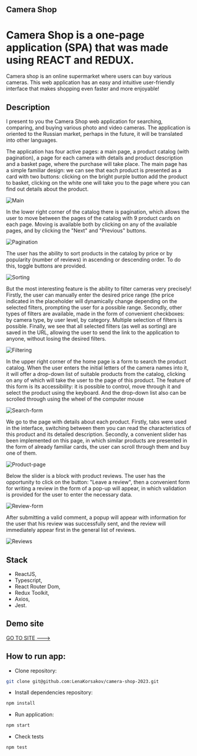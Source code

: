 ## Camera Shop
# Camera Shop is a one-page application (SPA) that was made using REACT and REDUX.
Camera shop is an online supermarket where users can buy various cameras.
This web application has an easy and intuitive user-friendly interface that makes shopping even faster and more enjoyable!
## Description
I present to you the Camera Shop web application for searching, comparing, and buying various photo and video cameras.
The application is oriented to the Russian market, perhaps in the future, it will be translated into other languages.

The application has four active pages: a main page, a product catalog (with pagination), a page for each camera with details and product description and a basket page, where the purchase will take place. 
The main page has a simple familiar design: we can see that each product is presented as a card with two buttons: clicking on the bright purple button add the product to basket, clicking on the white one will take you to the page where you can find out details about the product.

![Main](https://github.com/LenaKorsakov/camera-shop-2023/blob/main/project/screenshots/main.png)

In the lower right corner of the catalog there is pagination, which allows the user to move between the pages of the catalog with 9 product cards on each page. Moving is available both by clicking on any of the available pages, and by clicking the "Next" and "Previous" buttons.

![Pagination](https://github.com/LenaKorsakov/camera-shop-2023/blob/main/project/screenshots/pagination.png)

The user has the ability to sort products in the catalog by price or by popularity (number of reviews) in ascending or descending order.
To do this, toggle buttons are provided.

![Sorting](https://github.com/LenaKorsakov/camera-shop-2023/blob/main/project/screenshots/sorting.png)

But the most interesting feature is the ability to filter cameras very precisely!
Firstly, the user can manually enter the desired price range (the price indicated in the placeholder will dynamically change depending on the selected filters, prompting the user for a possible range.
Secondly, other types of filters are available, made in the form of convenient checkboxes: by camera type, by user level, by category. Multiple selection of filters is possible.
Finally, we see that all selected filters (as well as sorting) are saved in the URL, allowing the user to send the link to the application to anyone, without losing the desired filters.

![Filtering](https://github.com/LenaKorsakov/camera-shop-2023/blob/main/project/screenshots/filter.png)

In the upper right corner of the home page is a form to search the product catalog. When the user enters the initial letters of the camera names into it, it will offer a drop-down list of suitable products from the catalog, clicking on any of which will take the user to the page of this product.
The feature of this form is its accessibility: it is possible to control, move through it and select the product using the keyboard.
And the drop-down list also can be scrolled through using the wheel of the computer mouse

![Search-form](https://github.com/LenaKorsakov/camera-shop-2023/blob/main/project/screenshots/search-form.png)

We go to the page with details about each product.
Firstly, tabs were used in the interface, switching between them you can read the characteristics of this product and its detailed description.
Secondly, a convenient slider has been implemented on this page, in which similar products are presented in the form of already familiar cards, the user can scroll through them and buy one of them.

![Product-page](https://github.com/LenaKorsakov/camera-shop-2023/blob/main/project/screenshots/tab-slider.png)

Below the slider is a block with product reviews. The user has the opportunity to click on the button: "Leave a review", then a convenient form for writing a review in the form of a pop-up will appear, in which validation is provided for the user to enter the necessary data.

![Review-form](https://github.com/LenaKorsakov/camera-shop-2023/blob/main/project/screenshots/review-form.png)

After submitting a valid comment, a popup will appear with information for the user that his review was successfully sent, and the review will immediately appear first in the general list of reviews.

![Reviews](https://github.com/LenaKorsakov/camera-shop-2023/blob/main/project/screenshots/review-form.png)

## Stack
- ReactJS,
- Typescript,
- React Router Dom,
- Redux Toolkit,
- Axios,
- Jest.

## Demo site
 <a href='https://camera-shop-korsakova.vercel.app'> GO TO SITE ---> </a>

## How to run app:

- Clone repository:
```bash
git clone git@github.com:LenaKorsakov/camera-shop-2023.git
```

- Install dependencies repository:

```bash
npm install
```

- Run application:

```bash
npm start
```

- Check tests
```bash
npm test
```
